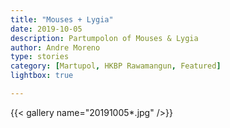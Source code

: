 ```yaml
---
title: "Mouses + Lygia"
date: 2019-10-05
description: Partumpolon of Mouses & Lygia
author: Andre Moreno
type: stories
category: [Martupol, HKBP Rawamangun, Featured]
lightbox: true

---
```


{{< gallery name="20191005*.jpg" />}}